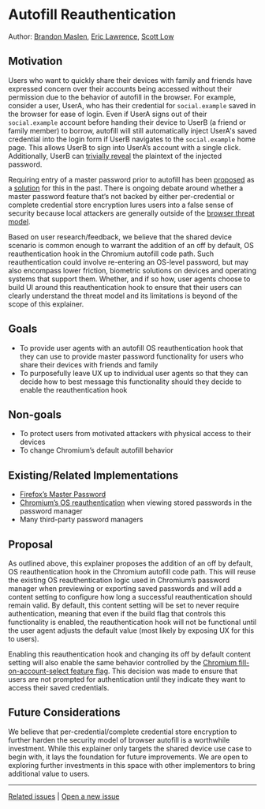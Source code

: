 # Autofill Reauthentication
Author: [Brandon Maslen](https://github.com/Brandr0id), [Eric Lawrence](https://github.com/ericlaw1979), [Scott Low](https://github.com/scottlow)

## Motivation
Users who want to quickly share their devices with family and friends have expressed concern over their accounts being accessed without their permission due to the behavior of autofill in the browser. For example, consider a user, UserA, who has their credential for `social.example` saved in the browser for ease of login. Even if UserA signs out of their `social.example` account before handing their device to UserB (a friend or family member) to borrow, autofill will still automatically inject UserA's saved credential into the login form if UserB navigates to the `social.example` home page. This allows UserB to sign into UserA’s account with a single click. Additionally, UserB can [trivially reveal](https://bugs.chromium.org/p/chromium/issues/detail?id=126398) the plaintext of the injected password.

Requiring entry of a master password prior to autofill has been [proposed](https://bugs.chromium.org/p/chromium/issues/detail?id=1397) as a [solution](https://bugs.chromium.org/p/chromium/issues/detail?id=53) for this in the past. There is ongoing debate around whether a master password feature that’s not backed by either per-credential or complete credential store encryption lures users into a false sense of security because local attackers are generally outside of the [browser threat model](https://chromium.googlesource.com/chromium/src/+/master/docs/security/faq.md#Why-arent-physically_local-attacks-in-Chromes-threat-model).

Based on user research/feedback, we believe that the shared device scenario is common enough to warrant the addition of an off by default, OS reauthentication hook in the Chromium autofill code path. Such reauthentication could involve re-entering an OS-level password, but may also encompass lower friction, biometric solutions on devices and operating systems that support them. Whether, and if so how, user agents choose to build UI around this reauthentication hook to ensure that their users can clearly understand the threat model and its limitations is beyond of the scope of this explainer.

## Goals
* To provide user agents with an autofill OS reauthentication hook that they can use to provide master password functionality for users who share their devices with friends and family
* To purposefully leave UX up to individual user agents so that they can decide how to best message this functionality should they decide to enable the reauthentication hook

## Non-goals
* To protect users from motivated attackers with physical access to their devices
* To change Chromium’s default autofill behavior

## Existing/Related Implementations
* [Firefox’s Master Password](https://support.mozilla.org/en-US/kb/use-master-password-protect-stored-logins)
* [Chromium’s OS reauthentication](https://support.google.com/chrome/answer/95606?co=GENIE.Platform%3DDesktop&hl=en) when viewing stored passwords in the password manager
* Many third-party password managers

## Proposal
As outlined above, this explainer proposes the addition of an off by default, OS reauthentication hook in the Chromium autofill code path. This will reuse the existing OS reauthentication logic used in Chromium’s password manager when previewing or exporting saved passwords and will add a content setting to configure how long a successful reauthentication should remain valid. By default, this content setting will be set to never require authentication, meaning that even if the build flag that controls this functionality is enabled, the reauthentication hook will not be functional until the user agent adjusts the default value (most likely by exposing UX for this to users).

Enabling this reauthentication hook and changing its off by default content setting will also enable the same behavior controlled by the [Chromium fill-on-account-select feature flag](https://codereview.chromium.org/773573004/). This decision was made to ensure that users are not prompted for authentication until they indicate they want to access their saved credentials.

## Future Considerations

We believe that per-credential/complete credential store encryption to further harden the security model of browser autofill is a worthwhile investment. While this explainer only targets the shared device use case to begin with, it lays the foundation for future improvements. We are open to exploring further investments in this space with other implementors to bring additional value to users.

---
[Related issues](https://github.com/MicrosoftEdge/MSEdgeExplainers/labels/Autofill%20Reauthentication) | [Open a new issue](https://github.com/MicrosoftEdge/MSEdgeExplainers/issues/new?title=%5BAutofill%20Reauthentication%5D)
